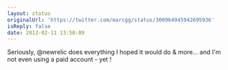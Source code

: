 ```yaml
---
layout: status
originalUrl: 'https://twitter.com/marcgg/status/300964945942695936'
isReply: false
date: 2013-02-11 13:50:09
---
```


Seriously, @newrelic does everything I hoped it would do &amp; more… and I'm not even using a paid account - yet !
